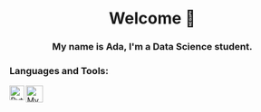 <h1 align="center">Welcome 👋</h1>
<h3 align="center"> My name is Ada, I'm a Data Science student.</h3>



### Languages and Tools:
<img href="https://www.python.org/" align="left" alt="Python" width="26px" src="https://i.ibb.co/28qmHj4/python.png" />
<img href="https://www.mysql.com/" align="left" alt="Mysql" width="30px" src="https://i.ibb.co/JKGQ1mf/mysql.png" />
 

 
 
<!--
**Adapa22/Adapa22** is a ✨ _special_ ✨ repository because its `README.md` (this file) appears on your GitHub profile.

Here are some ideas to get you started:

- 🔭 I’m currently working on ...
- 🌱 I’m currently learning ...
- 👯 I’m looking to collaborate on ...
- 🤔 I’m looking for help with ...
- 💬 Ask me about ...
- 📫 How to reach me: ...
- 😄 Pronouns: ...
- ⚡ Fun fact: ...
-->


